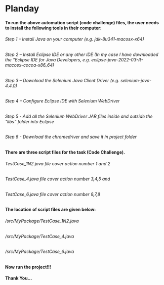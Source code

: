# Planday

#### To run the above automation script (code challenge) files, the user needs to install the following tools in their computer:

###### Step 1 – Install Java on your computer (e.g. jdk-8u341-macosx-x64)
###### Step 2 – Install Eclipse IDE or any other IDE (In my case  I have downloaded the “Eclipse IDE for Java Developers, e.g. eclipse-java-2022-03-R-macosx-cocoa-x86_64)
###### Step 3 – Download the Selenium Java Client Driver (e.g. selenium-java-4.4.0)
###### Step 4 – Configure Eclipse IDE with Selenium WebDriver
###### Step 5 - Add all the Selenium WebDriver JAR files inside and outside the “libs” folder into Eclipse
###### Step 6 - Download the chromedriver and save it in project folder

#### There are three script files for the task (Code Challenge). 
###### TestCase_1N2.java file cover action number 1 and 2
###### TestCase_4.java file cover action number 3,4,5 and 
###### TestCase_6.java file cover action number 6,7,8

#### The location of script files are given below:

###### /src/MyPackage/TestCase_1N2.java 
###### /src/MyPackage/TestCase_4.java
###### /src/MyPackage/TestCase_6.java

#### Now run the project!!!

#### Thank You...
